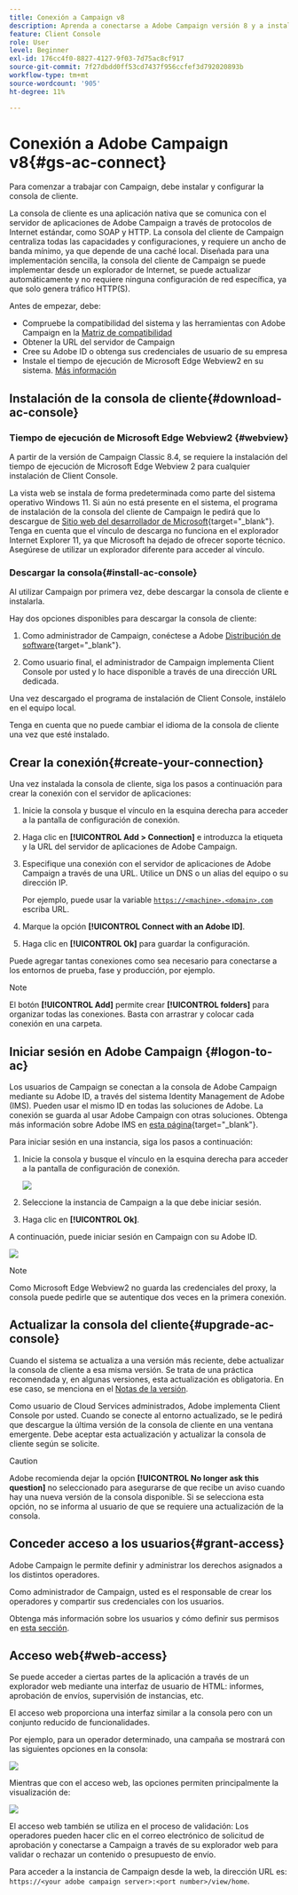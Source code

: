 ```yaml
---
title: Conexión a Campaign v8
description: Aprenda a conectarse a Adobe Campaign versión 8 y a instalar la consola en su equipo para disfrutar de un acceso más sencillo.
feature: Client Console
role: User
level: Beginner
exl-id: 176cc4f0-8827-4127-9f03-7d75ac8cf917
source-git-commit: 7f27dbdd0ff53cd7437f956ccfef3d792020893b
workflow-type: tm+mt
source-wordcount: '905'
ht-degree: 11%

---
```


# Conexión a Adobe Campaign v8{#gs-ac-connect}

Para comenzar a trabajar con Campaign, debe instalar y configurar la consola de cliente.

La consola de cliente es una aplicación nativa que se comunica con el servidor de aplicaciones de Adobe Campaign a través de protocolos de Internet estándar, como SOAP y HTTP. La consola del cliente de Campaign centraliza todas las capacidades y configuraciones, y requiere un ancho de banda mínimo, ya que depende de una caché local. Diseñada para una implementación sencilla, la consola del cliente de Campaign se puede implementar desde un explorador de Internet, se puede actualizar automáticamente y no requiere ninguna configuración de red específica, ya que solo genera tráfico HTTP(S).

Antes de empezar, debe:

* Compruebe la compatibilidad del sistema y las herramientas con Adobe Campaign en la [Matriz de compatibilidad](compatibility-matrix.md)
* Obtener la URL del servidor de Campaign
* Cree su Adobe ID o obtenga sus credenciales de usuario de su empresa
* Instale el tiempo de ejecución de Microsoft Edge Webview2 en su sistema. [Más información](#webview)

## Instalación de la consola de cliente{#download-ac-console}

### Tiempo de ejecución de Microsoft Edge Webview2 {#webview}

A partir de la versión de Campaign Classic 8.4, se requiere la instalación del tiempo de ejecución de Microsoft Edge Webview 2 para cualquier instalación de Client Console.

La vista web se instala de forma predeterminada como parte del sistema operativo Windows 11. Si aún no está presente en el sistema, el programa de instalación de la consola del cliente de Campaign le pedirá que lo descargue de [Sitio web del desarrollador de Microsoft](http://www.adobe.com/go/acc-ms-webview2-runtime-download_es){target="_blank"}. Tenga en cuenta que el vínculo de descarga no funciona en el explorador Internet Explorer 11, ya que Microsoft ha dejado de ofrecer soporte técnico. Asegúrese de utilizar un explorador diferente para acceder al vínculo.

### Descargar la consola{#install-ac-console}

Al utilizar Campaign por primera vez, debe descargar la consola de cliente e instalarla.

Hay dos opciones disponibles para descargar la consola de cliente:

1. Como administrador de Campaign, conéctese a Adobe [Distribución de software](https://experience.adobe.com/#/downloads/content/software-distribution/es/campaign.html){target="_blank"}.

1. Como usuario final, el administrador de Campaign implementa Client Console por usted y lo hace disponible a través de una dirección URL dedicada.

Una vez descargado el programa de instalación de Client Console, instálelo en el equipo local.

Tenga en cuenta que no puede cambiar el idioma de la consola de cliente una vez que esté instalado.

## Crear la conexión{#create-your-connection}

Una vez instalada la consola de cliente, siga los pasos a continuación para crear la conexión con el servidor de aplicaciones:

1. Inicie la consola y busque el vínculo en la esquina derecha para acceder a la pantalla de configuración de conexión.

1. Haga clic en **[!UICONTROL Add > Connection]** e introduzca la etiqueta y la URL del servidor de aplicaciones de Adobe Campaign.

1. Especifique una conexión con el servidor de aplicaciones de Adobe Campaign a través de una URL. Utilice un DNS o un alias del equipo o su dirección IP.

   Por ejemplo, puede usar la variable [`https://<machine>.<domain>.com`](https://myserver.adobe.com) escriba URL.

1. Marque la opción **[!UICONTROL Connect with an Adobe ID]**.

1. Haga clic en **[!UICONTROL Ok]** para guardar la configuración.

Puede agregar tantas conexiones como sea necesario para conectarse a los entornos de prueba, fase y producción, por ejemplo.

>[!NOTE]
>
>El botón **[!UICONTROL Add]** permite crear **[!UICONTROL folders]** para organizar todas las conexiones. Basta con arrastrar y colocar cada conexión en una carpeta.

## Iniciar sesión en Adobe Campaign {#logon-to-ac}

Los usuarios de Campaign se conectan a la consola de Adobe Campaign mediante su Adobe ID, a través del sistema Identity Management de Adobe (IMS). Pueden usar el mismo ID en todas las soluciones de Adobe. La conexión se guarda al usar Adobe Campaign con otras soluciones. Obtenga más información sobre Adobe IMS en [esta página](https://helpx.adobe.com/es/enterprise/using/identity.html){target="_blank"}.

Para iniciar sesión en una instancia, siga los pasos a continuación:

1. Inicie la consola y busque el vínculo en la esquina derecha para acceder a la pantalla de configuración de conexión.

   ![](assets/connectToCampaign.png)

1. Seleccione la instancia de Campaign a la que debe iniciar sesión.

1. Haga clic en **[!UICONTROL Ok]**.

A continuación, puede iniciar sesión en Campaign con su Adobe ID.

![](assets/adobeID.png)

>[!NOTE]
>
>Como Microsoft Edge Webview2 no guarda las credenciales del proxy, la consola puede pedirle que se autentique dos veces en la primera conexión.

## Actualizar la consola del cliente{#upgrade-ac-console}

Cuando el sistema se actualiza a una versión más reciente, debe actualizar la consola de cliente a esa misma versión. Se trata de una práctica recomendada y, en algunas versiones, esta actualización es obligatoria. En ese caso, se menciona en el [Notas de la versión](release-notes.md).

Como usuario de Cloud Services administrados, Adobe implementa Client Console por usted. Cuando se conecte al entorno actualizado, se le pedirá que descargue la última versión de la consola de cliente en una ventana emergente. Debe aceptar esta actualización y actualizar la consola de cliente según se solicite.

>[!CAUTION]
>
>Adobe recomienda dejar la opción **[!UICONTROL No longer ask this question]** no seleccionado para asegurarse de que recibe un aviso cuando hay una nueva versión de la consola disponible. Si se selecciona esta opción, no se informa al usuario de que se requiere una actualización de la consola.


## Conceder acceso a los usuarios{#grant-access}

Adobe Campaign le permite definir y administrar los derechos asignados a los distintos operadores.

Como administrador de Campaign, usted es el responsable de crear los operadores y compartir sus credenciales con los usuarios.

Obtenga más información sobre los usuarios y cómo definir sus permisos en [esta sección](gs-permissions.md).


## Acceso web{#web-access}

Se puede acceder a ciertas partes de la aplicación a través de un explorador web mediante una interfaz de usuario de HTML: informes, aprobación de envíos, supervisión de instancias, etc.

El acceso web proporciona una interfaz similar a la consola pero con un conjunto reducido de funcionalidades.

Por ejemplo, para un operador determinado, una campaña se mostrará con las siguientes opciones en la consola:

![](assets/campaign-from-console.png)

Mientras que con el acceso web, las opciones permiten principalmente la visualización de:

![](assets/campaign-from-web.png)

El acceso web también se utiliza en el proceso de validación: Los operadores pueden hacer clic en el correo electrónico de solicitud de aprobación y conectarse a Campaign a través de su explorador web para validar o rechazar un contenido o presupuesto de envío.

Para acceder a la instancia de Campaign desde la web, la dirección URL es:  `https://<your adobe campaign server>:<port number>/view/home`.
